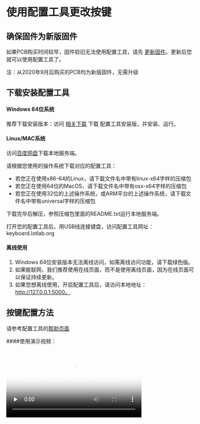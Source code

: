 使用配置工具更改按键
==========

确保固件为新版固件
-----------

如果PCB购买时间较早，固件较旧无法使用配置工具，请先 [更新固件](upgrade.md)。更新后您就可以使用配置工具了。

注：从2020年9月后购买的PCB均为新版固件，无需升级

下载安装配置工具
------------

#### Windows 64位系统

推荐下载安装版本：访问 [相关下载](down/download.md) 下载 配置工具安装版，并安装、运行。


#### Linux/MAC系统

访问[百度网盘](https://eyun.baidu.com/s/3c3X2Zmw)下载本地服务端。 

请根据您使用的操作系统下载对应的配置工具：

- 若您正在使用x86-64的Linux，请下载文件名中带有linux-x64字样的压缩包
- 若您正在使用64位的MacOS，请下载文件名中带有osx-x64字样的压缩包
- 若您正在使用32位的上述操作系统，或ARM平台的上述操作系统，请下载文件名中带有universal字样的压缩包

下载完毕后解压，参照压缩包里面的README.txt运行本地服务端。

打开您的配置工具后，用USB线连接键盘，访问配置工具网址：
keyboard.lotlab.org

#### 离线使用

1. Windows 64位安装版本无法离线访问，如需离线访问功能，请下载绿色版。
2. 如果能联网，我们推荐使用在线页面，而不是使用离线页面，因为在线页面可以保证持续更新。
3. 如果您想离线使用，开启配置工具后，请访问本地地址：http://127.0.0.1:5000。

按键配置方法
----------

请参考配置工具的[帮助页面](https://keyboard.lotlab.org/help)

####使用演示视频：

<video id="video" width="360px" height="auto" controls="controls" preload="none" poster="http://glab.online/wp-content/uploads/2019/10/favicon.png">
<source id="mp4" src="http://glab.online/down/lkb-configurator.mp4" type="video/mp4">
  您的浏览器不支持播放此视频
</video>